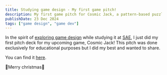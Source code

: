 ```yaml
---
title: Studying game design - My first game pitch!
description: My first game pitch for Cosmic Jack, a pattern-based puzzle game
publishDate: 23 Dec 2024
tags: ["game design", "game dev"]
---
```


In the spirit of [exploring game design](/posts/exploring-game-design/) while studying it at [SAE](https://www.sae.edu/grc/courses/game-design-certificate/), I just did my first pitch deck for my upcoming game, Cosmic Jack!
This pitch was done exclusively for educational purposes but I did my best and wanted to share.

You can find it [here](https://pitch.cosmic-jack.com).

🎄Merry christmas🎄
